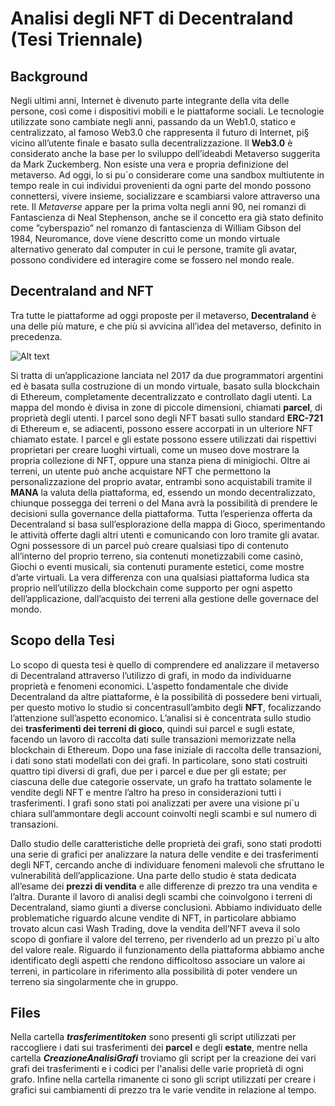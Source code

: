 # Analisi degli NFT di Decentraland (Tesi Triennale)
## Background
Negli ultimi anni, Internet è divenuto parte integrante della vita delle persone, così come i dispositivi mobili e le piattaforme sociali. Le tecnologie utilizzate sono cambiate negli anni, passando da un Web1.0, statico e centralizzato, al famoso Web3.0
che rappresenta il futuro di Internet, pi§ vicino all’utente finale e basato sulla decentralizzazione. Il **Web3.0** è considerato anche la base per lo sviluppo dell’ideabdi Metaverso suggerita da Mark Zuckemberg. Non esiste una vera e propria definizione del metaverso. Ad oggi, lo si pu`o considerare come una sandbox multiutente in tempo reale in cui individui provenienti da ogni parte del mondo possono
connettersi, vivere insieme, socializzare e scambiarsi valore attraverso una rete. Il *Metaverse* appare per la prima volta negli anni 90, nei romanzi di Fantascienza di Neal Stephenson, anche se il concetto era già stato definito come ”cyberspazio” nel romanzo di fantascienza di William Gibson del 1984, Neuromance, dove viene descritto come un mondo virtuale alternativo generato dal computer in cui le persone, tramite gli avatar, possono condividere ed interagire come se fossero nel mondo reale.

## Decentraland and NFT
Tra tutte le piattaforme ad oggi proposte per il metaverso, **Decentraland** è una delle più mature, e che più si avvicina all’idea del metaverso, definito in precedenza. 

![Alt text](https://cryptodazero.com/wp-content/uploads/2021/11/decentraland-guida-completa.jpg)

Si tratta di un’applicazione lanciata nel 2017 da due programmatori argentini ed è basata sulla costruzione di un mondo virtuale, basato sulla blockchain di Ethereum, completamente decentralizzato e controllato dagli utenti. La mappa del mondo è divisa in zone di piccole dimensioni, chiamati **parcel**, di proprietà degli utenti. I parcel sono degli NFT basati sullo standard **ERC-721** di Ethereum e, se adiacenti, possono essere accorpati in un ulteriore NFT chiamato estate. I parcel e gli estate possono essere utilizzati dai rispettivi proprietari per creare luoghi virtuali, come un museo dove mostrare la propria collezione di NFT, oppure una stanza piena di minigiochi. Oltre ai terreni, un utente può anche acquistare NFT che permettono
la personalizzazione del proprio avatar, entrambi sono acquistabili tramite il **MANA** la valuta della piattaforma, ed, essendo un mondo decentralizzato, chiunque possegga dei terreni o del Mana avrà la possibilità di prendere le decisioni sulla governance della piattaforma. Tutta l’esperienza offerta da Decentraland si basa sull’esplorazione della mappa di Gioco, sperimentando le attività offerte dagli altri utenti e comunicando con loro tramite gli avatar. Ogni possessore di un parcel può creare qualsiasi tipo di contenuto all’interno del proprio terreno, sia contenuti monetizzabili come casinò, Giochi o eventi musicali, sia contenuti puramente estetici, come mostre d’arte virtuali. La vera differenza con una qualsiasi piattaforma ludica
sta proprio nell’utilizzo della blockchain come supporto per ogni aspetto dell’applicazione, dall’acquisto dei terreni alla gestione delle governace del mondo.


## Scopo della Tesi

Lo scopo di questa tesi è quello di comprendere ed analizzare il metaverso di Decentraland attraverso l’utilizzo di grafi, in modo da individuarne proprietà e fenomeni economici. L’aspetto fondamentale che divide Decentraland da altre piattaforme, è la possibilità di possedere beni virtuali, per questo motivo lo studio si concentrasull’ambito degli **NFT**, focalizzando l’attenzione sull’aspetto economico. L’analisi si è concentrata sullo studio dei **trasferimenti dei terreni di gioco**, quindi sui parcel e sugli estate, facendo un lavoro di raccolta dati sulle transazioni memorizzate
nella blockchain di Ethereum. Dopo una fase iniziale di raccolta delle transazioni, i dati sono stati modellati con dei grafi. In particolare, sono stati costruiti quattro tipi diversi di grafi, due per i parcel e due per gli estate; per ciascuna delle due categorie osservate, un grafo ha trattato solamente le vendite degli NFT e mentre l’altro ha preso in considerazioni tutti i trasferimenti. I grafi sono stati poi analizzati per avere una visione pi`u chiara sull’ammontare degli account coinvolti negli scambi e sul numero di transazioni.

Dallo studio delle caratteristiche delle proprietà dei grafi, sono stati prodotti una serie di grafici per analizzare la natura delle vendite e dei trasferimenti degli NFT, cercando anche di individuare fenomeni malevoli che sfruttano le vulnerabilità dell’applicazione. Una parte dello studio è stata dedicata all’esame dei **prezzi di vendita** e alle differenze di prezzo tra una vendita e l’altra.
Durante il lavoro di analisi degli scambi che coinvolgono i terreni di Decentraland, siamo giunti a diverse conclusioni. Abbiamo individuato delle problematiche riguardo alcune vendite di NFT, in particolare abbiamo trovato alcun casi Wash Trading, dove la vendita dell’NFT aveva il solo scopo di gonfiare il valore del terreno, per rivenderlo ad un prezzo pi`u alto del valore reale. Riguardo il funzionamento della piattaforma abbiamo anche identificato degli aspetti che rendono difficoltoso associare un valore ai terreni, in particolare in riferimento alla possibilità di poter vendere un terreno sia singolarmente che in gruppo.

## Files
Nella cartella ***trasferimentitoken*** sono presenti gli script utilizzati per raccogliere i dati sui trasferimenti dei **parcel** e degli **estate**, mentre nella cartella ***CreazioneAnalisiGrafi*** troviamo gli script per la creazione dei vari grafi dei trasferimenti e i codici per l'analisi delle varie proprietà di ogni grafo. Infine nella cartella rimanente ci sono gli script utilizzati per creare i grafici sui cambiamenti di prezzo tra le varie vendite in relazione al tempo. 


